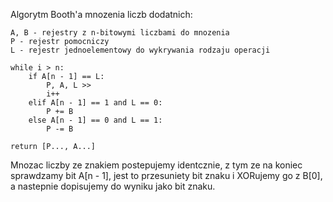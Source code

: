 Algorytm Booth'a mnozenia liczb dodatnich:
```
A, B - rejestry z n-bitowymi liczbami do mnozenia
P - rejestr pomocniczy
L - rejestr jednoelementowy do wykrywania rodzaju operacji

while i > n:
    if A[n - 1] == L:
        P, A, L >>
        i++
    elif A[n - 1] == 1 and L == 0:
        P += B
    else A[n - 1] == 0 and L == 1:
        P -= B

return [P..., A...]
```

Mnozac liczby ze znakiem postepujemy identcznie,
z tym ze na koniec sprawdzamy bit A[n - 1],
jest to przesuniety bit znaku i XORujemy go z B[0],
a nastepnie dopisujemy do wyniku jako bit znaku.